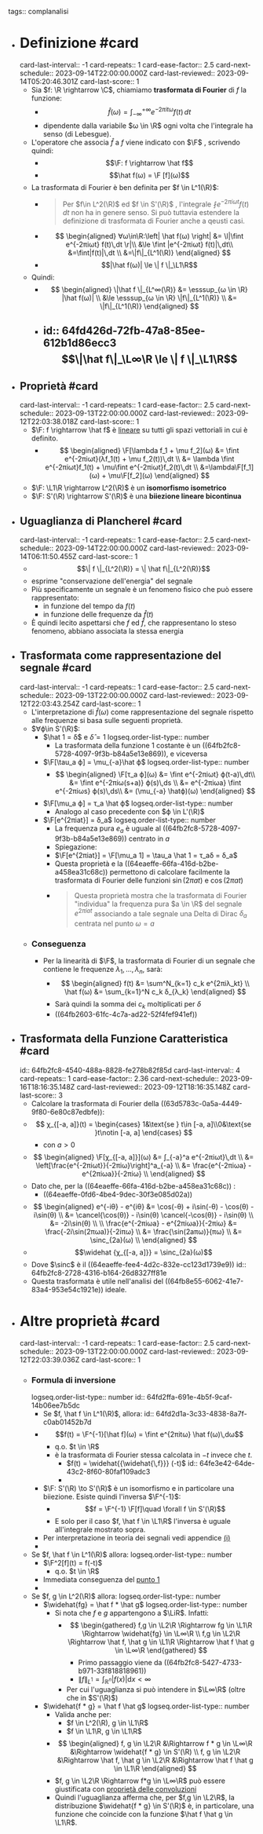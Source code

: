 tags:: complanalisi

- # Definizione #card
  card-last-interval:: -1
  card-repeats:: 1
  card-ease-factor:: 2.5
  card-next-schedule:: 2023-09-14T22:00:00.000Z
  card-last-reviewed:: 2023-09-14T05:20:46.301Z
  card-last-score:: 1
	- Sia $f: \R \rightarrow \C$, chiamiamo **trasformata di Fourier** di $f$ la funzione:
		- $$\hat{f}(ω) = ∫_{-∞}^{+∞} e^{-2πitω}f(t)\,dt$$
		- dipendente dalla variabile $ω \in \R$ ogni volta che l'integrale ha senso (di Lebesgue).
	- L'operatore che associa $\hat f$ a $f$ viene indicato con $\F$ , scrivendo quindi:
		- $$\F: f \rightarrow \hat f$$
		- $$\hat f(ω) = \F [f](ω)$$
	- La trasformata di Fourier è ben definita per $f \in L^1(\R)$:
		- > Per $f\in L^2(\R)$ ed $f \in S'(\R)$ , l'integrale $\fint e^{-2πiωt}f(t)\,dt$ non ha in genere senso. Si può tuttavia estendere la definizione di trasformata di Fourier anche a qeusti casi.
		- $$
		  \begin{aligned}
		  ∀ω\in\R:\left| \hat f(ω) \right| &= \l|\fint e^{-2πiωt} f(t)\,dt \r|\\
		  &\le \fint |e^{-2πiωt} f(t)|\,dt\\
		  &=\fint|f(t)|\,dt \\
		  &=\|f\|_{L^1(\R)}
		  \end{aligned}
		  $$
		- $$|\hat f(ω)| \le \| f \|_\L1\R$$
	- Quindi:
		- $$
		   \begin{aligned}
		   \|\hat f \|_{L^∞(\R)} &= \esssup_{ω \in \R} |\hat f(ω)| \\
		   &\le \esssup_{ω \in \R} \|f\|_{L^1(\R)} \\
		   &= \|f\|_{L^1(\R)}
		   \end{aligned}
		  $$
		- id:: 64fd426d-72fb-47a8-85ee-612b1d86ecc3
		  $$\|\hat f\|_\L∞\R \le \| f \|_\L1\R$$
			-
- ## Proprietà #card
  card-last-interval:: -1
  card-repeats:: 1
  card-ease-factor:: 2.5
  card-next-schedule:: 2023-09-13T22:00:00.000Z
  card-last-reviewed:: 2023-09-12T22:03:38.018Z
  card-last-score:: 1
	- $\F: f \rightarrow \hat f$ è [lineare](((64f0ed21-ef2f-4428-80d4-1a61c9c2fc60))) su tutti gli spazi vettoriali in cui è definito.
		- $$
		  \begin{aligned}
		  \F[\lambda f_1 + \mu f_2](ω) &= \fint e^{-2πiωt}(λf_1(t) + \mu f_2(t))\,dt \\
		  &=
		  \lambda \fint e^{-2πiωt}f_1(t) + \mu\fint e^{-2πiωt}f_2(t)\,dt \\
		  &=\lambda\F[f_1](ω) + \mu\F[f_2](ω)
		  \end{aligned}
		  $$
	- $\F: \L1\R \rightarrow L^2(\R)$ è un **isomorfismo isometrico**
	- $\F: S'(\R) \rightarrow S'(\R)$ è una **biiezione lineare bicontinua**
- ## Uguaglianza di Plancherel #card
  card-last-interval:: -1
  card-repeats:: 1
  card-ease-factor:: 2.5
  card-next-schedule:: 2023-09-14T22:00:00.000Z
  card-last-reviewed:: 2023-09-14T06:11:50.455Z
  card-last-score:: 1
	- $$\| f \|_{L^2(\R)} = \| \hat f\|_{L^2(\R)}$$
	- esprime "conservazione dell'energia" del segnale
	- Più specificamente un segnale è un fenomeno fisico che può essere rappresentato:
		- in funzione del tempo da $f(t)$
		- in funzione delle frequenze da $\hat f(t)$
	- È quindi lecito aspettarsi che $f$ ed $\hat f$, che rappresentano lo steso fenomeno, abbiano associata la stessa energia
- ## Trasformata come rappresentazione del segnale #card
  card-last-interval:: -1
  card-repeats:: 1
  card-ease-factor:: 2.5
  card-next-schedule:: 2023-09-13T22:00:00.000Z
  card-last-reviewed:: 2023-09-12T22:03:43.254Z
  card-last-score:: 1
	- L'interpretazione di $\hat f(ω)$ come rappresentazione del segnale rispetto alle frequenze si basa sulle seguenti proprietà.
	- $∀ϕ\in S'(\R)$:
		- $\hat 1 = δ$ e $\hat δ = 1$
		  logseq.order-list-type:: number
			- La trasformata della funzione 1 costante è un ((64fb2fc8-5728-4097-9f3b-b84a5e13e869)), e viceversa
		- $\F[\tau_a ϕ] = \mu_{-a}\hat ϕ$
		  logseq.order-list-type:: number
			- $$
			  \begin{aligned}
			  \F[τ_a ϕ](ω) &= \fint e^{-2πiωt} ϕ(t-a)\,dt\\
			  &= \fint e^{-2πiω(s+a)} ϕ(s)\,ds \\
			  &= e^{-2πiωa} \fint e^{-2πiωs} ϕ(s)\,ds\\
			  &= (\mu_{-a} \hatϕ)(ω)
			  \end{aligned}
			  $$
		- $\F[\mu_a ϕ] = τ_a \hat ϕ$
		  logseq.order-list-type:: number
			- Analogo al caso precedente con $ϕ \in L'(\R)$
		- $\F[e^{2πiat}] = δ_a$
		  logseq.order-list-type:: number
			- La frequenza pura $e_a$ è uguale al ((64fb2fc8-5728-4097-9f3b-b84a5e13e869)) centrato in $a$
			- Spiegazione:
			- $\F[e^{2πiat}] = \F[\mu_a 1] = \tau_a \hat 1 = τ_aδ = δ_a$
			- Questa proprietà e la ((64eaeffe-66fa-416d-b2be-a458ea31c68c)) permettono di calcolare facilmente la trasformata di Fourier delle funzioni $\sin(2πat)$ e $\cos(2πat)$
			- > Questa proprietà mostra che la trasformata di Fourier "individua" la frequenza pura $a \in \R$ del segnale $e^{2πiat}$ associando a tale segnale una Delta di Dirac $δ_a$ centrata nel punto $ω = a$
	- ### Conseguenza
		- Per la linearità di $\F$, la trasformata di Fourier di un segnale che contiene le frequenze $λ_1, …, λ_n$, sarà:
			- $$
			  \begin{aligned}
			  f(t) &= \sum^N_{k=1} c_k e^{2πiλ_kt} \\
			  \hat f(ω) &= \sum_{k=1}^N c_k δ_{λ_k}
			  \end{aligned}
			  $$
			- Sarà quindi la somma dei $c_k$ moltiplicati per $δ$
			- ((64fb2603-61fc-4c7a-ad22-52f4fef941ef))
- ## Trasformata della Funzione Caratteristica #card
  id:: 64fb2fc8-4540-488a-8828-fe278b82f85d
  card-last-interval:: 4
  card-repeats:: 1
  card-ease-factor:: 2.36
  card-next-schedule:: 2023-09-16T18:16:35.148Z
  card-last-reviewed:: 2023-09-12T18:16:35.148Z
  card-last-score:: 3
	- Calcolare la trasformata di Fourier della ((63d5783c-0a5a-4449-9f80-6e80c87edbfe)):
	- $$
	  χ_{[-a, a]}(t) = \begin{cases} 1&\text{se } t\in [-a, a]\\0&\text{se }t\notin [-a, a] \end{cases}
	  $$
		- con $a > 0$
	- $$
	  \begin{aligned}
	  \F[χ_{[-a, a]}](ω) &= ∫_{-a}^a e^{-2πiωt}\,dt \\
	  &= \left[\frac{e^{-2πiωt}}{-2πiω}\right]^a_{-a} \\
	  &= \frac{e^{-2πiωa} - e^{2πiωa}}{-2πiω} \\
	  \end{aligned}
	  $$
	- Dato che, per la ((64eaeffe-66fa-416d-b2be-a458ea31c68c)) :
		- ((64eaeffe-0fd6-4be4-9dec-30f3e085d02a))
	- $$
	  \begin{aligned}
	  e^{-iθ} - e^{iθ} &=
	  \cos(-θ) + i\sin(-θ) - \cos(θ) - i\sin(θ) \\
	  &=
	  \cancel{\cos(θ)} - i\sin(θ) \cancel{-\cos(θ)} - i\sin(θ) \\
	  &= -2i\sin(θ) \\ \\
	  \frac{e^{-2πiωa} - e^{2πiωa}}{-2πiω} &= \frac{-2i\sin(2πωa)}{-2iπω} \\
	  &= \frac{\sin(2aπω)}{πω} \\
	  &= \sinc_{2a}(ω) \\
	  \end{aligned}
	  $$
	- $$\widehat {χ_{[-a, a]}} = \sinc_{2a}(ω)$$
	- Dove $\sinc$ è il ((64eaeffe-fee4-4d2c-832e-cc123d1739e9))
	  id:: 64fb2fc8-2728-4316-b164-26d8327ff81e
	- Questa trasformata è utile nell'analisi del ((64fb8e55-6062-41e7-83a4-953e54c1921e)) ideale.
- # Altre proprietà #card
  card-last-interval:: -1
  card-repeats:: 1
  card-ease-factor:: 2.5
  card-next-schedule:: 2023-09-13T22:00:00.000Z
  card-last-reviewed:: 2023-09-12T22:03:39.036Z
  card-last-score:: 1
	- ### Formula di inversione
	  logseq.order-list-type:: number
	  id:: 64fd2ffa-691e-4b5f-9caf-14b06ee7b5dc
		- Se $f, \hat f \in L^1(\R)$, allora:
		  id:: 64fd2d1a-3c33-4838-8a7f-c0ab01452b7d
		- $$f(t) = \F^{-1}[\hat f](ω) = \fint e^{2πitω} \hat f(ω)\,dω$$
			- q.o. $t \in \R$
			- è la trasformata di Fourier stessa calcolata in $-t$ invece che $t$.
				- $f(t) = \widehat{{\widehat{\,f}}} (-t)$
				  id:: 64fe3e42-64de-43c2-8f60-80faf109adc3
				-
		- $\F: S'(\R) \to S'(\R)$ è un isomorfismo e in particolare una biiezione. Esiste quindi l'inversa $\F^{-1}$:
			- $$f = \F^{-1} \F[f]\quad \forall f \in S'(\R)$$
			- E solo per il caso $f, \hat f \in \L1\R$ l'inversa è uguale all'integrale mostrato sopra.
		- Per interpretazione in teoria dei segnali vedi appendice [(i)](((64fdd17b-2e96-4e94-a7e7-953af6627a8e)))
		-
	- Se $f, \hat f \in L^1(\R)$ allora:
	  logseq.order-list-type:: number
		- $\F^2[f](t) = f(-t)$
			- q.o. $t \in \R$
		- Immediata conseguenza del [punto 1](((64fd2ffa-691e-4b5f-9caf-14b06ee7b5dc)))
		-
	- Se $f, g \in L^2(\R)$ allora:
	  logseq.order-list-type:: number
		- $\widehat{fg} = \hat f * \hat g$
		  logseq.order-list-type:: number
			- Si nota che $f$ e $g$ appartengono a $\LiR$. Infatti:
				- $$
				  \begin{gathered}
				  f,g \in \L2\R \Rightarrow fg \in \L1\R \Rightarrow \widehat{fg} \in \L∞\R \\
				  f,g \in \L2\R \Rightarrow \hat f, \hat g \in \L1\R \Rightarrow \hat f \hat g \in \L∞\R
				  \end{gathered}
				  $$
					- Primo passaggio viene da ((64fb2fc8-5427-4733-b971-33f818818961))
					- $\|f\|_{L^{1}}=\int _{\mathbb {R} ^{n}}|f(x)|\mathrm {d} x<\infty$
				- Per cui l'uguaglianza si può intendere in $\L∞\R$ (oltre che in $S'(\R)$)
		- $\widehat{f * g} = \hat f \hat g$
		  logseq.order-list-type:: number
			- Valida anche per:
				- $f \in L^2(\R), g \in \L1\R$
				- $f \in \L1\R, g \in \L1\R$
			- $$
			  \begin{aligned}
			  f, g \in \L2\R &\Rightarrow f * g \in \L∞\R &\Rightarrow \widehat{f * g} \in S'(\R) \\
			  f, g \in \L2\R &\Rightarrow \hat f, \hat g \in \L2\R &\Rightarrow \hat f \hat g \in \L1\R
			  \end{aligned}
			  $$
			- $f, g \in \L2\R \Rightarrow f*g \in \L∞\R$ può essere giustificata con [proprietà delle convoluzioni](((64fb2fc8-515d-4731-9de5-6863e8710a6b)))
			- Quindi l'uguaglianza afferma che, per $f,g \in \L2\R$, la distribuzione $\widehat{f * g} \in S'(\R)$ è, in particolare, una funzione che coincide con la funzione $\hat f \hat g \in \L1\R$.